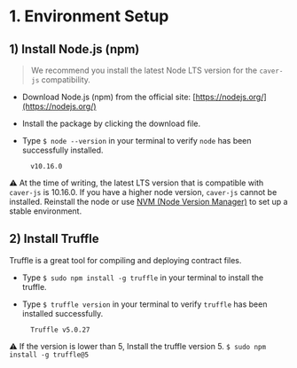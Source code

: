 # 1. Environment Setup <a id="1-environment-setup"></a>

## 1\) Install Node.js \(npm\) <a id="1-install-node-js-npm"></a>

> We recommend you install the latest Node LTS version for the `caver-js` compatibility.

* Download Node.js \(npm\) from the official site: [https://nodejs.org/](https://nodejs.org/)
* Install the package by clicking the download file.
* Type `$ node --version` in your terminal to verify `node` has been successfully installed.

  ```text
    v10.16.0
  ```

⚠ At the time of writing, the latest LTS version that is compatible with `caver-js` is 10.16.0. If you have a higher node version, `caver-js` cannot be installed. Reinstall the node or use [NVM \(Node Version Manager\)](https://github.com/nvm-sh/nvm) to set up a stable environment.

## 2\) Install Truffle <a id="2-install-truffle"></a>

Truffle is a great tool for compiling and deploying contract files.

* Type `$ sudo npm install -g truffle` in your terminal to install the truffle.
* Type `$ truffle version` in your terminal to verify `truffle` has been installed successfully.

  ```text
    Truffle v5.0.27
  ```

⚠ If the version is lower than 5, Install the truffle version 5. `$ sudo npm install -g truffle@5`

